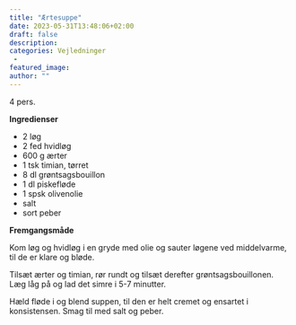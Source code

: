 ```yaml
---
title: "Ærtesuppe"
date: 2023-05-31T13:48:06+02:00
draft: false
description:
categories: Vejledninger
 -
featured_image:
author: ""
---
```


4 pers.

**Ingredienser**

- 2 løg
- 2 fed hvidløg
- 600 g ærter
- 1 tsk timian, tørret
- 8 dl grøntsagsbouillon
- 1 dl piskefløde
- 1 spsk olivenolie
- salt
- sort peber

**Fremgangsmåde**

Kom løg og hvidløg i en gryde med olie og sauter løgene ved middelvarme, til de er klare og bløde.

Tilsæt ærter og timian, rør rundt og tilsæt derefter grøntsagsbouillonen. Læg låg på og lad det simre i 5­-7 minutter.

Hæld fløde i og blend suppen, til den er helt cremet og ensartet i konsistensen. Smag til med salt og peber.
